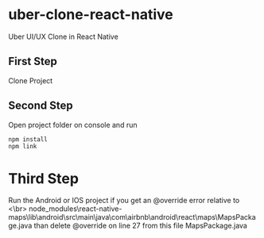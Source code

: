 # uber-clone-react-native
Uber UI/UX Clone in React Native

## First Step
Clone Project

## Second Step
Open project folder on console and run

```sh
npm install
npm link
```

# Third Step
Run the Android or IOS project if you get an @override error relative to <\br>
node_modules\react-native-maps\lib\android\src\main\java\com\airbnb\android\react\maps\MapsPackage.java
than delete @override on line 27 from this file MapsPackage.java

